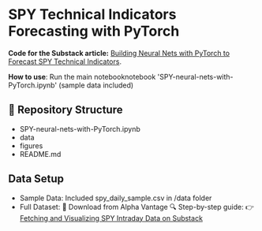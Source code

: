 # SPY Technical Indicators Forecasting with PyTorch

**Code for the Substack article:** [Building Neural Nets with PyTorch to Forecast SPY Technical Indicators](https://zhqpang.substack.com/p/building-neural-nets-with-pytorch).



 **How to use**:
Run the main notebooknotebook 'SPY-neural-nets-with-PyTorch.ipynb' (sample data included)


   
## 📂 Repository Structure
- SPY-neural-nets-with-PyTorch.ipynb
- data
- figures
- README.md 



## Data Setup
- Sample Data: Included spy_daily_sample.csv in /data folder
- Full Dataset:
📌 Download from Alpha Vantage
🔍 Step-by-step guide:
👉 [Fetching and Visualizing SPY Intraday Data on Substack](https://zhqpang.substack.com/p/fetching-and-visualizing-spy-intraday)

